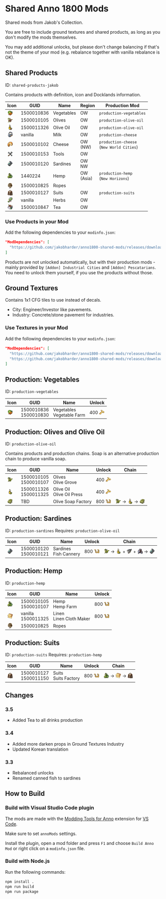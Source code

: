 # Shared Anno 1800 Mods

<style>
  img.icon {
    vertical-align: text-bottom;
    width: 18px;
  }
</style>

Shared mods from Jakob's Collection.

You are free to include ground textures and shared products, as long as you don't modify the mods themselves.

You may add additional unlocks, but please don't change balancing if that's not the theme of your mod (e.g. rebalance together with vanilla rebalance is OK).

## Shared Products

ID: `shared-products-jakob`

Contains products with definition, icon and Docklands information.

Icon | GUID | Name | Region | Production Mod
---|---|---|---|---
<img src="./mods/shared-products-jakob/data/ui/jakob/icon_vegetables.png" class="icon" /> | 1500010836 | Vegetables | OW | `production-vegetables`
<img src="./mods/shared-products-jakob/data/ui/jakob/icon_olives2.png" class="icon" /> | 1500010105 | Olives | OW | `production-olive-oil`
<img src="./mods/shared-products-jakob/data/ui/jakob/icon_olive_oil2.png" class="icon" /> | 1500011326 | Olive Oil | OW | `production-olive-oil`
<img src="./doc/icons/icon_milk.png" class="icon" /> | vanilla | Milk | OW | `production-cheese`
<img src="./doc/icons/icon_cheese_16.png" class="icon" /> | 1500010102 | Cheese | OW<br/>(NW) | `production-cheese`<br/>(`New World Cities`)
<img src="./doc/icons/icon_tools_16.png" class="icon" /> | 1500010153 | Tools | OW
<img src="./doc/icons/icon_fish_16.png" class="icon" /> | 1500010120 | Sardines | OW<br/>NW
<img src="./doc/icons/icon_hemp_16.png" class="icon" /> | 1440224 | Hemp | OW<br/>(Asia) | `production-hemp`<br/>(`New Horizons`)
<img src="./doc/icons/icon_rope_16.png" class="icon" /> | 1500010825 | Ropes
<img src="./mods/shared-products-jakob/data/ui/jakob/icon_suits.png" class="icon" /> | 1500010127 | Suits | OW | `production-suits`
<img src="./doc/icons/icon_herbs.png" class="icon" /> | vanilla | Herbs | OW
<img src="./mods/shared-products-jakob/data/ui/jakob/icon_tea.png" class="icon" /> | 1500010847 | Tea | OW

### Use Products in your Mod

Add the following dependencies to your `modinfo.json`:
```json
"ModDependencies": [
  "https://github.com/jakobharder/anno1800-shared-mods/releases/download/v3.5.1/shared-products-jakob.zip"
]
```

Products are not unlocked automatically, but with their production mods - mainly provided by `[Addon] Industrial Cities` and `[Addon] Pescatarians`.
You need to unlock them yourself, if you use the products without those.

## Ground Textures

Contains 1x1 CFG tiles to use instead of decals.

- City: Engineer/Investor like pavements.
- Industry: Concrete/stone pavement for industries.

### Use Textures in your Mod

Add the following dependencies to your `modinfo.json`:
```json
"ModDependencies": [
  "https://github.com/jakobharder/anno1800-shared-mods/releases/download/v3.4/shared-ground-textures-city-jakob.zip",
  "https://github.com/jakobharder/anno1800-shared-mods/releases/download/v3.4/shared-ground-textures-industry-jakob.zip"
]
```

## Production: Vegetables

ID: `production-vegetables`

Icon | GUID | Name | Unlock
---|---|---|---
<img src="./mods/shared-products-jakob/data/ui/jakob/icon_vegetables.png" class="icon" /> | 1500010836<br/>1500010830 | Vegetables<br/>Vegetable Farm | 400 <img src="./doc/icons/icon_worker.png" class="icon" />

## Production: Olives and Olive Oil

ID: `production-olive-oil`

Contains products and production chains.
Soap is an alternative production chain to produce vanilla soap.

Icon | GUID | Name | Unlock | Chain
---|---|---|---|---
<img src="./mods/production-olive-oil-jakob/data/ui/jakob/icon_olives.png" class="icon" /> | 1500010105<br/>1500010107 | Olives<br/>Olive Grove | 400 <img src="./doc/icons/icon_worker.png" class="icon" />
<img src="./mods/production-olive-oil-jakob/data/ui/jakob/icon_olive_oil.png" class="icon" /> | 1500011326<br/>1500011325 | Olive Oil<br/>Olive Oil Press | 400 <img src="./doc/icons/icon_worker.png" class="icon" />
<img src="./mods/production-olive-oil-jakob/data/ui/jakob/icon_olive_soap.png" class="icon" /> | TBD | Olive Soap Factory | 800 <img src="./doc/icons/icon_artisan.png" class="icon" /> | <img src="./mods/production-olive-oil-jakob/data/ui/jakob/icon_olives.png" class="icon" /> → <img src="./mods/production-olive-oil-jakob/data/ui/jakob/icon_olive_oil.png" class="icon" /> → <img src="./mods/production-olive-oil-jakob/data/ui/jakob/icon_olive_soap.png" class="icon" />

## Production: Sardines

ID: `production-sardines`
Requires: `production-olive-oil`

Icon | GUID | Name | Unlock | Chain
---|---|---|---|---
<img src="./doc/icons/icon_fish_16.png" class="icon" /> | 1500010120<br/>1500010121 | Sardines<br/>Fish Cannery | 800 <img src="./doc/icons/icon_artisan.png" class="icon" /> | <img src="./mods/production-olive-oil-jakob/data/ui/jakob/icon_olives.png" class="icon" /> → <img src="./mods/production-olive-oil-jakob/data/ui/jakob/icon_olive_oil.png" class="icon" /> + <img src="./doc/icons/icon_fish.png" class="icon" /> + <img src="./doc/icons/icon_iron.png" class="icon" /> → <img src="./doc/icons/icon_fish_16.png" class="icon" />

## Production: Hemp

ID: `production-hemp`

Icon | GUID | Name | Unlock
---|---|---|---
<img src="./doc/icons/icon_hemp_16.png" class="icon" /> | 1500010105<br/>1500010107 | Hemp<br/>Hemp Farm | 800 <img src="./doc/icons/icon_artisan.png" class="icon" />
<img src="./doc/icons/icon_linen.png" class="icon" /> | vanilla<br/>1500011325 | Linen<br/>Linen Cloth Maker | 800 <img src="./doc/icons/icon_artisan.png" class="icon" />
<img src="./doc/icons/icon_rope_16.png" class="icon" /> | 1500010825 | Ropes

## Production: Suits

ID: `production-suits`
Requires: `production-hemp`

Icon | GUID | Name | Unlock | Chain
---|---|---|---|---
<img src="./mods/shared-products-jakob/data/ui/jakob/icon_suits.png" class="icon" /> | 1500010127<br/>1500011150 | Suits<br/>Suits Factory | 800 <img src="./doc/icons/icon_artisan.png" class="icon" /> | <img src="./doc/icons/icon_hemp_16.png" class="icon" /> → <img src="./doc/icons/icon_linen.png" class="icon" /> → <img src="./mods/shared-products-jakob/data/ui/jakob/icon_suits.png" class="icon" />

## Changes

### 3.5

- Added Tea to all drinks production

### 3.4

- Added more darken props in Ground Textures Industry
- Updated Korean translation

### 3.3

- Rebalanced unlocks
- Renamed canned fish to sardines

## How to Build

### Build with Visual Studio Code plugin

The mods are made with the [Modding Tools for Anno](https://marketplace.visualstudio.com/items?itemName=JakobHarder.anno-modding-tools) extension for [VS Code](https://code.visualstudio.com/).

Make sure to set `annoMods` settings.

Install the plugin, open a mod folder and press `F1` and choose `Build Anno Mod` or right click on a `modinfo.json` file.

### Build with Node.js

Run the following commands:

```
npm install .
npm run build
npm run package
```
